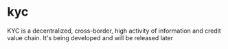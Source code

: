 # kyc
KYC is a decentralized, cross-border, high activity of information and credit value chain.
It's being developed and will be released later
